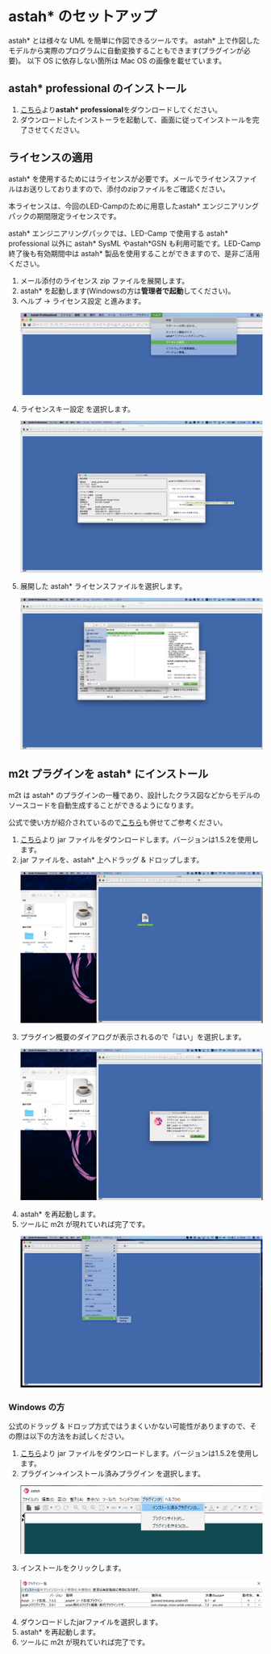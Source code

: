 # astah\* のセットアップ
astah\* とは様々な UML を簡単に作図できるツールです。
astah\* 上で作図したモデルから実際のプログラムに自動変換することもできます(プラグインが必要)。
以下 OS に依存しない箇所は Mac OS の画像を載せています。

## astah\* professional のインストール

1. <a href="https://astah.change-vision.com/ja/download.html#professional" target="_blank" rel="noopener noreferrer">こちら</a>より**astah\* professional**をダウンロードしてください。
2. ダウンロードしたインストーラを起動して、画面に従ってインストールを完了させてください。

## ライセンスの適用
astah\* を使用するためにはライセンスが必要です。メールでライセンスファイルはお送りしておりますので、添付のzipファイルをご確認ください。

本ライセンスは、今回のLED-Campのために用意したastah\* エンジニアリングパックの期間限定ライセンスです。

astah\* エンジニアリングパックでは、LED-Camp で使用する astah\* professional 以外に astah\* SysML やastah\*GSN も利用可能です。LED-Camp 終了後も有効期間中は astah\* 製品を使用することができますので、是非ご活用ください。

1. メール添付のライセンス zip ファイルを展開します。
2. astah\* を起動します(Windowsの方は**管理者で起動**してください)。
3. ヘルプ -> ライセンス設定 と進みます。
    <p><img src="./imgs/config_license.png"/></p>
4. ライセンスキー設定 を選択します。
    <p><img src="./imgs/license_key.png"/></p>
5. 展開した astah\* ライセンスファイルを選択します。
    <p><img src="./imgs/choose_license.png"/></p>

## m2t プラグインを astah\* にインストール
m2t は astah\* のプラグインの一種であり、設計したクラス図などからモデルのソースコードを自動生成することができるようになります。

公式で使い方が紹介されているので<a href="https://astah.change-vision.com/ja/feature/astahm2t.md-plugin.html" target="_blank" rel="noopener noreferrer">こちら</a>も併せてご参考ください。

1. <a href="https://github.com/s-hosoai/astahm2t/releases/tag/v1.5.2" target="_blank" rel="noopener noreferrer">こちら</a>より jar ファイルをダウンロードします。バージョンは1.5.2を使用します。
2. jar ファイルを、astah\* 上へドラッグ & ドロップします。
    <p><img src="./imgs/drag_jar.png"/></p>
3. プラグイン概要のダイアログが表示されるので「はい」を選択します。
    <p><img src="./imgs/drop_jar.png"/></p>
4. astah\* を再起動します。
5. ツールに m2t が現れていれば完了です。
    <p><img src="./imgs/m2t_installed.png"/></p>

### Windows の方
公式のドラッグ & ドロップ方式ではうまくいかない可能性がありますので、その際は以下の方法をお試しください。

1. <a href="https://github.com/s-hosoai/astahm2t/releases/tag/v1.5.2" target="_blank" rel="noopener noreferrer">こちら</a>より jar ファイルをダウンロードします。バージョンは1.5.2を使用します。
2. プラグイン->インストール済みプラグイン を選択します。
    <p><img src="./imgs/plugin.png"/></p>
3. インストールをクリックします。
    <p><img src="./imgs/install_plugin.png"/></p>
4. ダウンロードしたjarファイルを選択します。
5. astah\* を再起動します。
6. ツールに m2t が現れていれば完了です。
